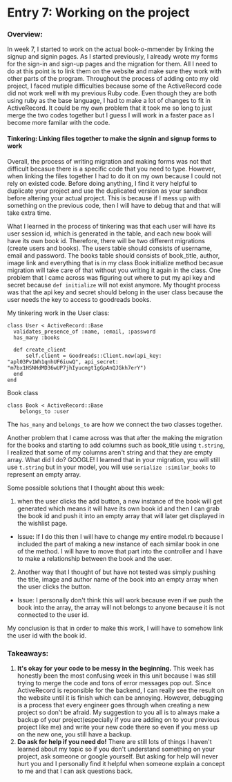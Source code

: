 # Entry 7: Working on the project

### Overview: 

In week 7, I started to work on the actual book-o-mmender by linking the signup and signin pages. As I started previously, I already wrote my forms for the sign-in and sign-up pages and the migration for them. All I need to do at this point is to link them on the website and make sure they work with other parts of the program. Throughout the process of adding onto my old project, I faced mutiple difficulties because some of the ActiveRecord code did not work well with my previous Ruby code. Even though they are both using ruby as the base language, I had to make a lot of changes to fit in ActiveRecord. It could be my own problem that it took me so long to just merge the two codes together but I guess I will work in a faster pace as I become more familar with the code.

#### Tinkering: Linking files together to make the signin and signup forms to work

Overall, the process of writing migration and making forms was not that difficult becasue there is a specific code that you need to type. However, when linking the files together I had to do it on my own because I could not rely on existed code. Before doing anything, I find it very helpful to duplicate your project and use the duplicated version as your sandbox before altering your actual project. This is because if I mess up with something on the previous code, then I will have to debug that and that will take extra time.

What I learned in the process of tinkering was that each user will have its user session id, which is generated in the table, and each new book will have its own book id. Therefore, there will be two different migrations (create users and books). The users table should consists of username, email and password. The books table should consists of book_title, author, image link and everything that is in my class Book initialize method becasue migration will take care of that without you writing it again in the class. One problem that I came across was figuring out where to put my api key and secret because `def initialize` will not exist anymore. My thought process was that the api key and secret should belong in the user class because the user needs the key to access to goodreads books.  

My tinkering work in the User class:
```
class User < ActiveRecord::Base
  validates_presence_of :name, :email, :password
  has_many :books
  
  def create_client 
      self.client = Goodreads::Client.new(api_key: "apl03Pv1Wh1qnhUF6iuwQ", api_secret: "m7bx1HSNHdMD36wUP7jhIyucmgt1gGpAnQJGkh7erY") 
  end
end

```
Book class
```
class Book < ActiveRecord::Base
    belongs_to :user
```
The `has_many` and `belongs_to` are how we connect the two classes together.


Another problem that I came across was that after the making the migration for the books and starting to add columns such as book_title using `t.string`, I realized that some of my columns aren't string and that they are empty array. What did I do? GOOGLE! I learned that in your migration, you will still use `t.string` but in your model, you will use 
`serialize :similar_books` to represent an empty array. 


Some possible solutions that I thought about this week:
1. when the user clicks the add button, a new instance of the book will get generated which means it will have its own book id and then I can grab the book id and push it into an empty array that will later get displayed in the wishlist page. 
- Issue: If I do this then I will have to change my entire model.rb because I included the part of making a new instance of each similar book in one of the method. I will have to move that part into the controller and I have to make a relationship between the book and the user. 


2. Another way that I thought of but have not tested was simply pushing the title, image and author name of the book into an empty array when the user clicks the button. 
- Issue: I personally don't think this will work because even if we push the book into the array, the array will not belongs to anyone because it is not connected to the user id.

My conclusion is that in order to make this work, I will have to somehow link the user id with the book id. 

### Takeaways:
1. **It's okay for your code to be messy in the beginning.** This week has honestly been the most confusing week in this unit because I was still trying to merge the code and tons of error messages pop out. Since ActiveRecord is reponsible for the backend, I can really see the result on the website until it is finish which can be annoying. However, debugging is a process that every engineer goes through when creating a new project so don't be afraid. My suggestion to you all is to always make a backup of your project(especially if you are adding on to your previous project like me) and write your new code there so even if you mess up on the new one, you still have a backup. 
2. **Do ask for help if you need do!** There are still lots of things I haven't learned about my topic so if you don't understand something on your project, ask someone or google yourself. But asking for help will never hurt you and I personally find it helpful when someone explain a concept to me and that I can ask questions back. 